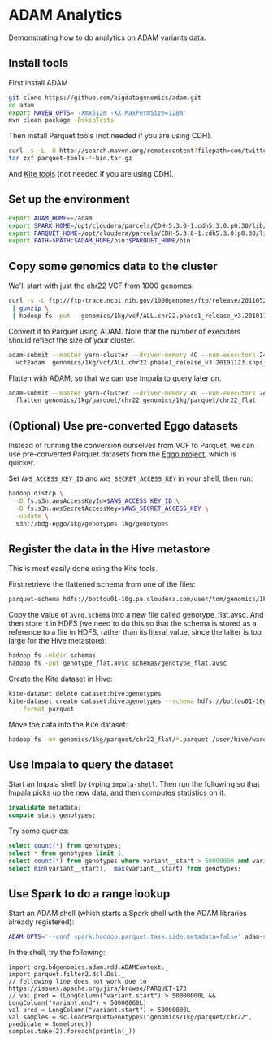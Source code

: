 # ADAM Analytics

Demonstrating how to do analytics on ADAM variants data.

## Install tools

First install ADAM

```bash
git clone https://github.com/bigdatagenomics/adam.git
cd adam
export MAVEN_OPTS='-Xmx512m -XX:MaxPermSize=128m'
mvn clean package -DskipTests
```

Then install Parquet tools (not needed if you are using CDH).

```bash
curl -s -L -O http://search.maven.org/remotecontent?filepath=com/twitter/parquet-tools/1.6.0rc3/parquet-tools-1.6.0rc3-bin.tar.gz
tar zxf parquet-tools-*-bin.tar.gz
```

And [Kite tools](http://kitesdk.org/docs/1.0.0/Install-Kite.html) (not needed if you are using CDH).

## Set up the environment

```bash
export ADAM_HOME=~/adam
export SPARK_HOME=/opt/cloudera/parcels/CDH-5.3.0-1.cdh5.3.0.p0.30/lib/spark 
export PARQUET_HOME=/opt/cloudera/parcels/CDH-5.3.0-1.cdh5.3.0.p0.30/lib/parquet
export PATH=$PATH:$ADAM_HOME/bin:$PARQUET_HOME/bin
```

## Copy some genomics data to the cluster

We'll start with just the chr22 VCF from 1000 genomes:

```bash
curl -s -L ftp://ftp-trace.ncbi.nih.gov/1000genomes/ftp/release/20110521/ALL.chr22.phase1_release_v3.20101123.snps_indels_svs.genotypes.vcf.gz \
 | gunzip \
 | hadoop fs -put - genomics/1kg/vcf/ALL.chr22.phase1_release_v3.20101123.snps_indels_svs.genotypes.vcf
```

Convert it to Parquet using ADAM. Note that the number of executors should reflect the size of your cluster.

```bash
adam-submit --master yarn-cluster --driver-memory 4G --num-executors 24 --executor-cores 2 --executor-memory 4G \
  vcf2adam  genomics/1kg/vcf/ALL.chr22.phase1_release_v3.20101123.snps_indels_svs.genotypes.vcf genomics/1kg/parquet/chr22  
```

Flatten with ADAM, so that we can use Impala to query later on.

```bash
adam-submit --master yarn-cluster --driver-memory 4G --num-executors 24 --executor-cores 2 --executor-memory 4G \
  flatten genomics/1kg/parquet/chr22 genomics/1kg/parquet/chr22_flat
```

## (Optional) Use pre-converted Eggo datasets

Instead of running the conversion ourselves from VCF to Parquet, we can use pre-converted Parquet datasets from the [Eggo project](https://github.com/bigdatagenomics/eggo), which is quicker.

Set `AWS_ACCESS_KEY_ID` and `AWS_SECRET_ACCESS_KEY` in your shell, then run:

```bash
hadoop distcp \
  -D fs.s3n.awsAccessKeyId=$AWS_ACCESS_KEY_ID \
  -D fs.s3n.awsSecretAccessKey=$AWS_SECRET_ACCESS_KEY \
  -update \
  s3n://bdg-eggo/1kg/genotypes 1kg/genotypes
```

## Register the data in the Hive metastore

This is most easily done using the Kite tools.

First retrieve the flattened schema from one of the files:

```bash
parquet-schema hdfs://bottou01-10g.pa.cloudera.com/user/tom/genomics/1kg/parquet/chr22_flat/part-r-00001.gz.parquet | grep 'extra:' meta.txt
```

Copy the value of `avro.schema` into a new file called genotype_flat.avsc. And then store it in HDFS (we need to do this so that the schema is stored as a reference to a file in HDFS, rather than its literal value, since the latter is too large for the Hive metastore):

```bash
hadoop fs -mkdir schemas
hadoop fs -put genotype_flat.avsc schemas/genotype_flat.avsc
```

Create the Kite dataset in Hive:

```bash
kite-dataset delete dataset:hive:genotypes
kite-dataset create dataset:hive:genotypes --schema hdfs://bottou01-10g.pa.cloudera.com/user/tom/schemas/genotype_flat.avsc \
  --format parquet
```

Move the data into the Kite dataset:

```bash
hadoop fs -mv genomics/1kg/parquet/chr22_flat/*.parquet /user/hive/warehouse/genotypes
```

## Use Impala to query the dataset

Start an Impala shell by typing `impala-shell`. Then run the following so that Impala picks up the new data, and then computes statistics on it.

```sql
invalidate metadata;
compute stats genotypes;
```

Try some queries:
```sql
select count(*) from genotypes;
select * from genotypes limit 1;
select count(*) from genotypes where variant__start > 50000000 and variant__end < 51000000;
select min(variant__start),  max(variant__start) from genotypes;
```

## Use Spark to do a range lookup

Start an ADAM shell (which starts a Spark shell with the ADAM libraries already registered):

```bash
ADAM_OPTS='--conf spark.hadoop.parquet.task.side.metadata=false' adam-shell --master yarn-client --executor-memory 4G
```

In the shell, try the following:

```
import org.bdgenomics.adam.rdd.ADAMContext._
import parquet.filter2.dsl.Dsl._
// following line does not work due to https://issues.apache.org/jira/browse/PARQUET-173
// val pred = (LongColumn("variant.start") > 50000000L && LongColumn("variant.end") < 50000060L)
val pred = LongColumn("variant.start") > 50000000L
val samples = sc.loadParquetGenotypes("genomics/1kg/parquet/chr22", predicate = Some(pred))
samples.take(2).foreach(println(_))
```




